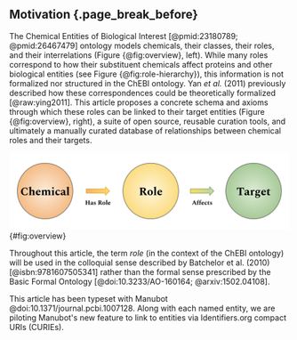 ## Motivation {.page_break_before}

The Chemical Entities of Biological Interest [@pmid:23180789; @pmid:26467479] ontology models chemicals, their classes, their roles, and their interrelations (Figure {@fig:overview}, left).
While many roles correspond to how their substituent chemicals affect proteins and other biological entities (see Figure {@fig:role-hierarchy}), this information is not formalized nor structured in the ChEBI ontology.
Yan *et al.* (2011) previously described how these correspondences could be theoretically formalized [@raw:ying2011].
This article proposes a concrete schema and axioms through which these roles can be linked to their target entities (Figure {@fig:overview}, right), a suite of open source, reusable curation tools, and ultimately a manually curated database of relationships between chemical roles and their targets. 

![Schema for inference of chemicals' relations to targets via roles. Targets may be other chemicals, proteins, protein families, protein complexes, pathways, pathologies, or organisms.](images/figure_1_overview.svg){#fig:overview}

Throughout this article, the term *role* (in the context of the ChEBI ontology) will be used in the colloquial sense described by Batchelor et al. (2010) [@isbn:9781607505341] rather than the formal sense prescribed by the Basic Formal Ontology [@doi:10.3233/AO-160164; @arxiv:1502.04108].

This article has been typeset with Manubot @doi:10.1371/journal.pcbi.1007128.
Along with each named entity, we are piloting Manubot's new feature to link to entities via Identifiers.org compact URIs (CURIEs).
